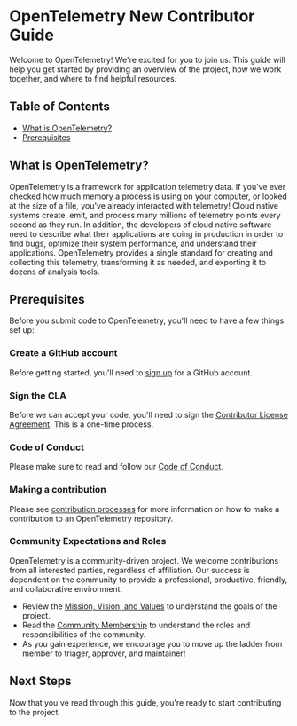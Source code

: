 # OpenTelemetry New Contributor Guide

Welcome to OpenTelemetry! We're excited for you to join us. This guide will help
you get started by providing an overview of the project, how we work together,
and where to find helpful resources.

## Table of Contents

- [What is OpenTelemetry?](#what-is-opentelemetry)
- [Prerequisites](#prerequisites)

## What is OpenTelemetry?

OpenTelemetry is a framework for application telemetry data. If you've ever
checked how much memory a process is using on your computer, or looked at the
size of a file, you've already interacted with telemetry! Cloud native systems
create, emit, and process many millions of telemetry points every second as they
run. In addition, the developers of cloud native software need to describe what
their applications are doing in production in order to find bugs, optimize their
system performance, and understand their applications. OpenTelemetry provides a
single standard for creating and collecting this telemetry, transforming it as
needed, and exporting it to dozens of analysis tools.

## Prerequisites

Before you submit code to OpenTelemetry, you'll need to have a few things set
up:

### Create a GitHub account

Before getting started, you'll need to [sign up](http://github.com/signup) for a
GitHub account.

### Sign the CLA

Before we can accept your code, you'll need to sign the [Contributor License
Agreement](./CLA.md). This is a one-time process.

### Code of Conduct

Please make sure to read and follow our [Code of Conduct](../../code-of-conduct.md).

### Making a contribution

Please see [contribution processes](./processes.md) for more information on how
to make a contribution to an OpenTelemetry repository.

### Community Expectations and Roles

OpenTelemetry is a community-driven project. We welcome contributions from all
interested parties, regardless of affiliation. Our success is dependent on the
community to provide a professional, productive, friendly, and collaborative
environment.

- Review the [Mission, Vision, and Values](../../mission-vision-values.md) to
  understand the goals of the project.
- Read the [Community Membership](./membership.md) to understand
  the roles and responsibilities of the community.
- As you gain experience, we encourage you to move up the ladder from member to
  triager, approver, and maintainer!

## Next Steps

Now that you've read through this guide, you're ready to start contributing to
the project.

<!-- TODO: Flesh out this section -->